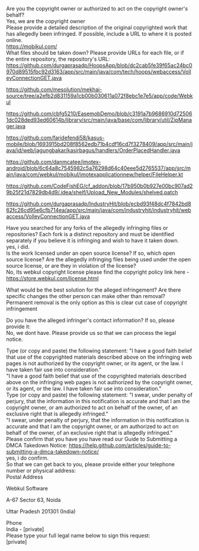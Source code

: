 Are you the copyright owner or authorized to act on the copyright owner's behalf?   
Yes, we are the copyright owner   
Please provide a detailed description of the original copyrighted work that has allegedly been infringed. If possible, include a URL to where it is posted online.   
https://mobikul.com/   
What files should be taken down? Please provide URLs for each file, or if the entire repository, the repository's URL:  
https://github.com/durgaprasadp/HoopsApp/blob/dc2cab5fe39f65ac24bc0970d89515fbc92d3163/app/src/main/java/com/tech/hoops/webaccess/VolleyConnectionGET.java

https://github.com/mesolution/mekhai-source/tree/a2efb2d831159a1cb00b030611a072f8ebc1e7e5/app/code/Webkul

https://github.com/cbfg5210/EasemobDemo/blob/c3191a7b9686910d725061dc028ded93ed60614b/library/src/main/java/base/com/library/util/ZipManager.java

https://github.com/faridefendi58/kasus-mobile/blob/1693915bd208f8562edb71b4cdf16cd7f3278409/app/src/main/java/id/web/jagungbakar/kasirbagus/handlers/OrderPlacedHandler.java

https://github.com/danmcatee/imotex-android/blob/6c64a8c7545982c5a76298d64c40eee5d2765537/app/src/main/java/com/webkul/mobikul/imotexapplicationnew/helper/FileHelper.kt

https://github.com/CodeFishEG/cf_addon/blob/17b950b0b927e00bc907ad29b25f21d7829db4d9/.idea/shelf/Upload_New_Modules/shelved.patch

https://github.com/durgaprasadp/IndustryHit/blob/ecbd93f48dc4f7842bd862fc26cd95e6cfb714ea/app/src/main/java/com/industryhit/industryhit/webaccess/VolleyConnectionGET.java

Have you searched for any forks of the allegedly infringing files or repositories? Each fork is a distinct repository and must be identified separately if you believe it is infringing and wish to have it taken down.   
yes, i did.   
Is the work licensed under an open source license? If so, which open source license? Are the allegedly infringing files being used under the open source license, or are they in violation of the license?   
No, Its webkul copyright license please find the copyright policy link here - https://store.webkul.com/license.html

What would be the best solution for the alleged infringement? Are there specific changes the other person can make other than removal?   
Permanent removal is the only option as this is clear cut case of copyright infringement

Do you have the alleged infringer's contact information? If so, please provide it:   
No, we dont have. Please provide us so that we can process the legal notice.

Type (or copy and paste) the following statement: "I have a good faith belief that use of the copyrighted materials described above on the infringing web pages is not authorized by the copyright owner, or its agent, or the law. I have taken fair use into consideration."   
"I have a good faith belief that use of the copyrighted materials described above on the infringing web pages is not authorized by the copyright owner, or its agent, or the law. I have taken fair use into consideration."   
Type (or copy and paste) the following statement: "I swear, under penalty of perjury, that the information in this notification is accurate and that I am the copyright owner, or am authorized to act on behalf of the owner, of an exclusive right that is allegedly infringed."   
"I swear, under penalty of perjury, that the information in this notification is accurate and that I am the copyright owner, or am authorized to act on behalf of the owner, of an exclusive right that is allegedly infringed."   
Please confirm that you have you have read our Guide to Submitting a DMCA Takedown Notice: https://help.github.com/articles/guide-to-submitting-a-dmca-takedown-notice/   
yes, i do confirm.   
So that we can get back to you, please provide either your telephone number or physical address:   
Postal Address  

Webkul Software  

A-67 Sector 63, Noida

Uttar Pradesh 201301 (India)

Phone  
India - [private]  
Please type your full legal name below to sign this request:   
[private]
